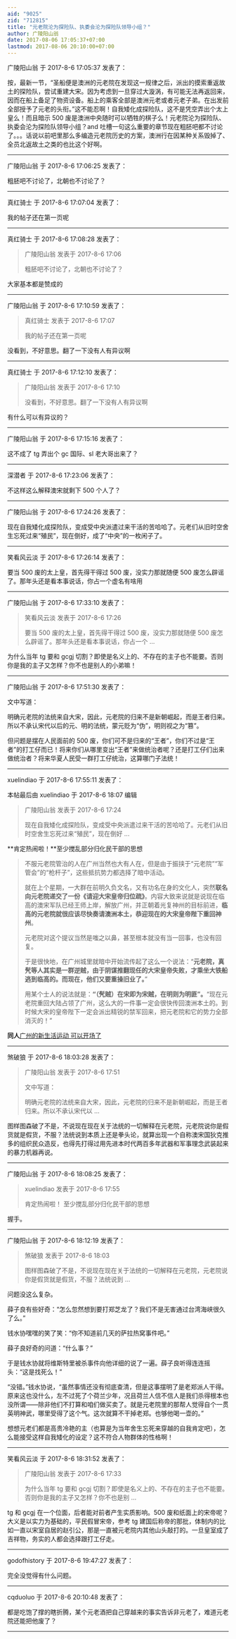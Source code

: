 ```yaml
---
aid: "9025"
zid: "712815"
title: "元老院沦为探险队、执委会沦为探险队领导小组？"
author: 广陵阳山翁
date: 2017-08-06 17:05:37+07:00
lastmod: 2017-08-06 20:10:00+07:00
---
```


广陵阳山翁 于 2017-8-6 17:05:37 发表了：

按，最新一节，“圣船便是澳洲的元老院在发现这一规律之后，派出的摸索重返故土的探险队，尝试重建大宋。因为考虑到一旦穿过大漩涡，有可能无法再返回来，因而在船上备足了物资设备。船上的乘客全部是澳洲元老或者元老子弟。在出发前全部授予了元老的头衔。”这不能忍啊！自我矮化成探险队，这不是凭空弄出个太上皇么！而且暗示 500 废是澳洲中央随时可以牺牲的棋子么！元老院沦为探险队、执委会沦为探险队领导小组？and 吐槽一句这么重要的章节现在粗胚吧都不讨论了。。。话说以前吧里那么多编造元老院历史的方案，澳洲行在因某种关系毁掉了、全员北返故土之类的也比这个好啊。

---

广陵阳山翁 于 2017-8-6 17:06:25 发表了：

粗胚吧不讨论了，北朝也不讨论了？

---

真红骑士 于 2017-8-6 17:07:04 发表了：

我的帖子还在第一页呢

---

真红骑士 于 2017-8-6 17:08:28 发表了：

> 广陵阳山翁 发表于 2017-8-6 17:06
>
> 粗胚吧不讨论了，北朝也不讨论了？

大家基本都是赞成的

---

广陵阳山翁 于 2017-8-6 17:10:59 发表了：

> 真红骑士 发表于 2017-8-6 17:07
>
> 我的帖子还在第一页呢

没看到，不好意思。翻了一下没有人有异议啊

---

真红骑士 于 2017-8-6 17:12:10 发表了：

> 广陵阳山翁 发表于 2017-8-6 17:10
>
> 没看到，不好意思。翻了一下没有人有异议啊

有什么可以有异议的？

---

广陵阳山翁 于 2017-8-6 17:15:16 发表了：

这不成了 tg 弄出个 gc 国际、sl 老大哥出来了？

---

深潜者 于 2017-8-6 17:23:06 发表了：

不这样这么解释澳宋就剩下 500 个人了？

---

广陵阳山翁 于 2017-8-6 17:24:26 发表了：

现在自我矮化成探险队，变成受中央派遣过来干活的苦哈哈了。元老们从旧时空舍生忘死过来“殖民”，现在倒好，成了“中央”的一枚闲子了。

---

笑看风云淡 于 2017-8-6 17:26:14 发表了：

要当 500 废的太上皇，首先得干得过 500 废，没实力那就随便 500 废怎么辟谣了。那年头还是看本事说话，你占一个虚名有啥用

---

广陵阳山翁 于 2017-8-6 17:33:10 发表了：

> 笑看风云淡 发表于 2017-8-6 17:26
>
> 要当 500 废的太上皇，首先得干得过 500 废，没实力那就随便 500 废怎么辟谣了。那年头还是看本事说话，你占一个 ...

为什么当年 tg 要和 gcgj 切割？即使是名义上的、不存在的主子也不能要。否则你是我的主子又怎样？你不也是别人的小弟嘛！

---

广陵阳山翁 于 2017-8-6 17:51:30 发表了：

文中写道：

明确元老院的法统来自大宋，因此，元老院的归来不是新朝崛起，而是王者归来。所以不承认宋代以后的元、明的法统，蒙元贬为“伪”，明则视之为“篡”。

但问题是摆在人民面前的 500 废，你们可不是归来的“王者”，你们不过是“王者”的打工仔而已！将来你们从哪里变出“王者”来做统治者呢？还是打工仔们出来做统治者？将来华夏人民受一群打工仔统治，这算哪门子法统！

---

xuelindiao 于 2017-8-6 17:55:11 发表了：

本帖最后由 xuelindiao 于 2017-8-6 18:07 编辑

> 广陵阳山翁 发表于 2017-8-6 17:24
>
> 现在自我矮化成探险队，变成受中央派遣过来干活的苦哈哈了。元老们从旧时空舍生忘死过来“殖民”，现在倒好 ...

**肯定热闹啦！**至少搅乱部分归化民干部的思想

> 不服元老院管治的人在广州当然也大有人在，但是由于振挟于“元老院”“军管会”的“枪杆子”，这些抵抗势力都选择了暗中活动。
>
> 就在上个星期，一大群在前明久负文名，又有功名在身的文化人，突然**联名向元老院递交了一份《请迎大宋皇帝归位疏》**。内容大致来说就是说现在临高的澳宋军队已经王师上岸，解放广州，并正朝着光复神州的目标前进，**临高的元老院就很应该尽快奏请澳洲本土，恭迎现在的大宋皇帝陛下重回神州**。
>
> 元老院对这个提议当然是嗤之以鼻，甚至根本就没有当一回事，也没有回复。
>
> 于是很快地，在广州城里就暗中开始流传起了这么一个说法：“**元老院，真髠等人其实是一群逆贼，由于阴谋推翻现任的大宋皇帝失败，才乘坐大铁船逃到临高的。而现在，他们又要重操旧业了。**”
>
> 用某个士人的说法就是：**“（髠贼）在宋即为宋贼，在明则为明匪”。**“现在元老院重回大陆占领了广州，这么大的一件事一定会很快传回澳洲本土的。到时候大宋的皇帝陛下一定会派出精锐的禁军回来，把元老院和它的势力全部消灭的！”

**同人**[广州的新生活运动 可以开场了](http://lgqm.huijiwiki.com/wiki/%E5%B9%BF%E5%B7%9E%E7%9A%84%E6%96%B0%E7%94%9F%E6%B4%BB%E8%BF%90%E5%8A%A8)

---

煞破狼 于 2017-8-6 18:03:28 发表了：

> 广陵阳山翁 发表于 2017-8-6 17:51
>
> 文中写道：
>
> 明确元老院的法统来自大宋，因此，元老院的归来不是新朝崛起，而是王者归来。所以不承认宋代以 ...

图样图森破了不是，不说现在现在关于法统的一切解释在元老院，元老院说你是假货就是假货，不服？法统说到本质上还是拳头论，就算出现一个自称澳宋国狄克推多的组织民众造反，也得先打得过用先进本时代两百多年武器和军事理念武装起来的暴力机器再说。

---

广陵阳山翁 于 2017-8-6 18:08:25 发表了：

> xuelindiao 发表于 2017-8-6 17:55
>
> 肯定热闹啦！ 至少搅乱部分归化民干部的思想

握手。

---

广陵阳山翁 于 2017-8-6 18:12:19 发表了：

> 煞破狼 发表于 2017-8-6 18:03
>
> 图样图森破了不是，不说现在现在关于法统的一切解释在元老院，元老院说你是假货就是假货，不服？法统说到 ...

问题没这么复杂。

薛子良有些好奇：“怎么忽然想到要打郑芝龙了？我们不是无害通过台湾海峡很久了么。”

钱水协嘿嘿的笑了笑：“你不知道前几天的萨拉热窝事件吧。”

薛子良好奇的问道：“什么事？”

于是钱水协就将维斯特里被杀事件向他详细的说了一遍。薛子良听得连连摇头：“这是找死么！”

“没错。”钱水协说，“虽然事情还没有彻底查清，但是这事摆明了是老郑派人干得。原来这也没什么，左不过死了个荷兰少年，况且荷兰人信不信人是我们杀得根本也没所谓――除非他们不打算和咱们做买卖了。就是元老院里的那帮人觉得自个一贯英明神武，哪里受得了这个气。这次就算不干掉老郑。也够他喝一壶的。”

想想元老们都是高贵冷艳的主（也算是为当年舍生忘死来穿越的自我肯定吧），怎么能接受这样自我矮化的设定？这不符合人物群体的性格啊！

---

笑看风云淡 于 2017-8-6 18:31:52 发表了：

> 广陵阳山翁 发表于 2017-8-6 17:33
>
> 为什么当年 tg 要和 gcgj 切割？即使是名义上的、不存在的主子也不能要。否则你是我的主子又怎样？你不也是别 ...

tg 和 gcgj 在一个位面，后者能对前者产生实质影响。500 废和纸面上的宋帝呢？大义是以实力为基础的，平民假冒宋帝，参考 tg 建国后称帝的那批，体制内的比如一直以宋室自居的赵引公，那是一直被元老院内其他山头敲打的。一旦皇室成了吉祥物，务实的人都会选择跟打工仔走。

---

godofhistory 于 2017-8-6 19:47:27 发表了：

完全没觉得有什么问题。

---

cqduoluo 于 2017-8-6 20:10:48 发表了：

都是吃饱了撑的瞎折腾，某个元老酒把自己穿越来的事实告诉非元老了，难道元老院还能把他废了？

---
